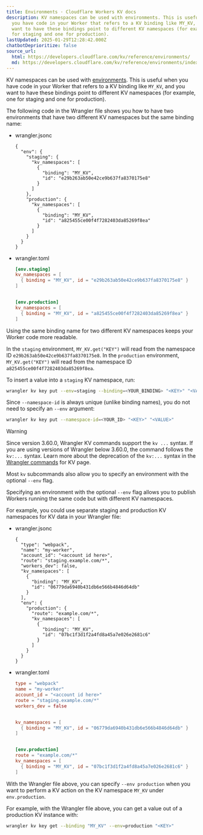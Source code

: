 ```yaml
---
title: Environments · Cloudflare Workers KV docs
description: KV namespaces can be used with environments. This is useful when
  you have code in your Worker that refers to a KV binding like MY_KV, and you
  want to have these bindings point to different KV namespaces (for example, one
  for staging and one for production).
lastUpdated: 2025-01-29T12:28:42.000Z
chatbotDeprioritize: false
source_url:
  html: https://developers.cloudflare.com/kv/reference/environments/
  md: https://developers.cloudflare.com/kv/reference/environments/index.md
---
```


KV namespaces can be used with [environments](https://developers.cloudflare.com/workers/wrangler/environments/). This is useful when you have code in your Worker that refers to a KV binding like `MY_KV`, and you want to have these bindings point to different KV namespaces (for example, one for staging and one for production).

The following code in the Wrangler file shows you how to have two environments that have two different KV namespaces but the same binding name:

* wrangler.jsonc

  ```jsonc
  {
    "env": {
      "staging": {
        "kv_namespaces": [
          {
            "binding": "MY_KV",
            "id": "e29b263ab50e42ce9b637fa8370175e8"
          }
        ]
      },
      "production": {
        "kv_namespaces": [
          {
            "binding": "MY_KV",
            "id": "a825455ce00f4f7282403da85269f8ea"
          }
        ]
      }
    }
  }
  ```

* wrangler.toml

  ```toml
  [env.staging]
  kv_namespaces = [
    { binding = "MY_KV", id = "e29b263ab50e42ce9b637fa8370175e8" }
  ]


  [env.production]
  kv_namespaces = [
    { binding = "MY_KV", id = "a825455ce00f4f7282403da85269f8ea" }
  ]
  ```

Using the same binding name for two different KV namespaces keeps your Worker code more readable.

In the `staging` environment, `MY_KV.get("KEY")` will read from the namespace ID `e29b263ab50e42ce9b637fa8370175e8`. In the `production` environment, `MY_KV.get("KEY")` will read from the namespace ID `a825455ce00f4f7282403da85269f8ea`.

To insert a value into a `staging` KV namespace, run:

```sh
wrangler kv key put --env=staging --binding=<YOUR_BINDING> "<KEY>" "<VALUE>"
```

Since `--namespace-id` is always unique (unlike binding names), you do not need to specify an `--env` argument:

```sh
wrangler kv key put --namespace-id=<YOUR_ID> "<KEY>" "<VALUE>"
```

Warning

Since version 3.60.0, Wrangler KV commands support the `kv ...` syntax. If you are using versions of Wrangler below 3.60.0, the command follows the `kv:...` syntax. Learn more about the deprecation of the `kv:...` syntax in the [Wrangler commands](https://developers.cloudflare.com/kv/reference/kv-commands/) for KV page.

Most `kv` subcommands also allow you to specify an environment with the optional `--env` flag.

Specifying an environment with the optional `--env` flag allows you to publish Workers running the same code but with different KV namespaces.

For example, you could use separate staging and production KV namespaces for KV data in your Wrangler file:

* wrangler.jsonc

  ```jsonc
  {
    "type": "webpack",
    "name": "my-worker",
    "account_id": "<account id here>",
    "route": "staging.example.com/*",
    "workers_dev": false,
    "kv_namespaces": [
      {
        "binding": "MY_KV",
        "id": "06779da6940b431db6e566b4846d64db"
      }
    ],
    "env": {
      "production": {
        "route": "example.com/*",
        "kv_namespaces": [
          {
            "binding": "MY_KV",
            "id": "07bc1f3d1f2a4fd8a45a7e026e2681c6"
          }
        ]
      }
    }
  }
  ```

* wrangler.toml

  ```toml
  type = "webpack"
  name = "my-worker"
  account_id = "<account id here>"
  route = "staging.example.com/*"
  workers_dev = false


  kv_namespaces = [
    { binding = "MY_KV", id = "06779da6940b431db6e566b4846d64db" }
  ]


  [env.production]
  route = "example.com/*"
  kv_namespaces = [
    { binding = "MY_KV", id = "07bc1f3d1f2a4fd8a45a7e026e2681c6" }
  ]
  ```

With the Wrangler file above, you can specify `--env production` when you want to perform a KV action on the KV namespace `MY_KV` under `env.production`.

For example, with the Wrangler file above, you can get a value out of a production KV instance with:

```sh
wrangler kv key get --binding "MY_KV" --env=production "<KEY>"
```
